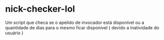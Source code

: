 # nick-checker-lol
Um script que checa se o apelido de invocador está disponível ou a quantidade de dias para o mesmo ficar disponível ( devido a inatividade do usuário )
